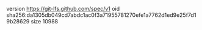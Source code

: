 version https://git-lfs.github.com/spec/v1
oid sha256:da1305db049cd7abdc1ac0f3a71955781270efe1a7762d1ed9e25f7d19b28629
size 10988
